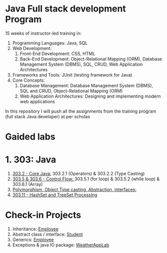 # Java Full stack development Program
15 weeks of instructor-led training in:

1. Programming Languages: Java, SQL
2. Web Development:
     1. Front-End Development: CSS, HTML
     2. Back-End Development: Object-Relational Mapping (ORM), Database Management System (DBMS), SQL, CRUD, Web Application Architectures
3. Frameworks and Tools: JUnit (testing framework for Java)
4. Core Concepts:
      1. Database Management: Database Management System (DBMS), SQL and CRUD, Object-Relational Mapping (ORM)
      2. Web Application Architectures: Designing and implementing modern web applications

In this repository I will push all the assignments from the training program (full stack Java developer) at per scholas

# Gaided labs

 # 1. 303: Java
1. [303.2 - Core Java:](https://github.com/noor188/303.2-GLAB) 303.2.1 (Operators) & 303.2.2 (Type Casting)
2. [303.5 & 303.6 - Control Flow: ](https://github.com/noor188/GLAB-303.5) 303.5.1 (for loop) & 303.5.2 (while loop) & 303.6.1 (Array)
3. [Polymorphism, Object Type casting, Abstraction, interfaces: ](https://github.com/noor188/GLAB-303.10)
4. [303.11 - HashSet and TreeSet Processing](https://github.com/noor188/Per_Scholas_repo/tree/main/GLAB/303.11.5-HashSet-and-TreeSet)


# Check-in Projects 
1. Inheritance: [Employee](https://github.com/noor188/Employee-Managment)
2. Abstract class / interface: [Student](https://github.com/noor188/Student)
3. Generics: [Employee](https://github.com/noor188/Generics-303.11)
4. Exceptions & java IO package: [WeatherAppLab](https://github.com/noor188/Per_Scholas_repo/tree/main/Check-ins/WeatherAppLab)
